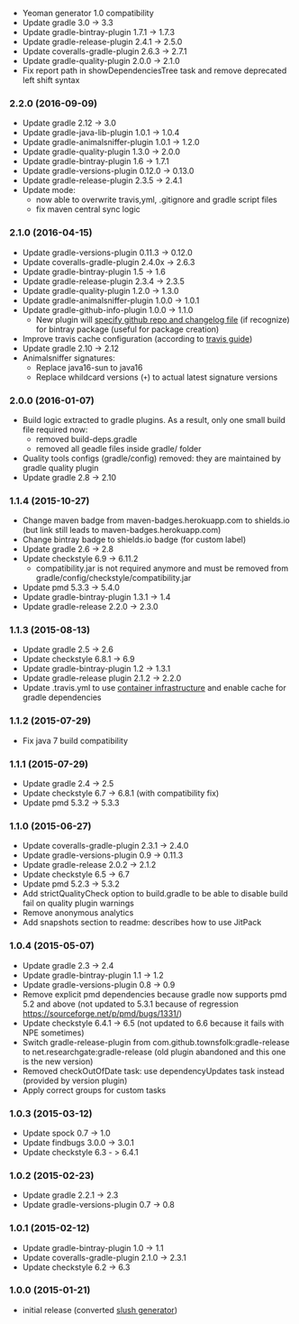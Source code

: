 * Yeoman generator 1.0 compatibility
* Update gradle 3.0 -> 3.3
* Update gradle-bintray-plugin 1.7.1 -> 1.7.3
* Update gradle-release-plugin 2.4.1 -> 2.5.0
* Update coveralls-gradle-plugin 2.6.3 -> 2.7.1
* Update gradle-quality-plugin 2.0.0 -> 2.1.0
* Fix report path in showDependenciesTree task and remove deprecated left shift syntax

### 2.2.0 (2016-09-09)
* Update gradle 2.12 -> 3.0
* Update gradle-java-lib-plugin 1.0.1 -> 1.0.4
* Update gradle-animalsniffer-plugin 1.0.1 -> 1.2.0
* Update gradle-quality-plugin 1.3.0 -> 2.0.0
* Update gradle-bintray-plugin 1.6 -> 1.7.1
* Update gradle-versions-plugin 0.12.0 -> 0.13.0
* Update gradle-release-plugin 2.3.5 -> 2.4.1  
* Update mode:
  - now able to overwrite travis,yml, .gitignore and gradle script files 
  - fix maven central sync logic

### 2.1.0 (2016-04-15)
* Update gradle-versions-plugin 0.11.3 -> 0.12.0
* Update coveralls-gradle-plugin 2.4.0x -> 2.6.3
* Update gradle-bintray-plugin 1.5 -> 1.6
* Update gradle-release-plugin 2.3.4 -> 2.3.5
* Update gradle-quality-plugin 1.2.0 -> 1.3.0
* Update gradle-animalsniffer-plugin 1.0.0 -> 1.0.1
* Update gradle-github-info-plugin 1.0.0 -> 1.1.0
    - New plugin will [specify github repo and changelog file](https://github.com/xvik/gradle-github-info-plugin#comjfrogbintray) 
    (if recognize) for bintray package (useful for package creation)
* Improve travis cache configuration (according to [travis guide](https://docs.travis-ci.com/user/languages/java/#Caching))
* Update gradle 2.10 -> 2.12 
* Animalsniffer signatures:
    - Replace java16-sun to java16
    - Replace whildcard versions (`+`) to actual latest signature versions

### 2.0.0 (2016-01-07)
* Build logic extracted to gradle plugins. As a result, only one small build file required now:
    - removed build-deps.gradle
    - removed all geadle files inside gradle/ folder
* Quality tools configs (gradle/config) removed: they are maintained by gradle quality plugin
* Update gradle 2.8 -> 2.10     

### 1.1.4 (2015-10-27)
* Change maven badge from maven-badges.herokuapp.com to shields.io (but link still leads to maven-badges.herokuapp.com) 
* Change bintray badge to shields.io badge (for custom label)
* Update gradle 2.6 -> 2.8
* Update checkstyle 6.9 -> 6.11.2
    - compatibility.jar is not required anymore and must be removed from gradle/config/checkstyle/compatibility.jar
* Update pmd 5.3.3 -> 5.4.0
* Update gradle-bintray-plugin 1.3.1 -> 1.4
* Update gradle-release 2.2.0 -> 2.3.0    

### 1.1.3 (2015-08-13)
* Update gradle 2.5 -> 2.6
* Update checkstyle 6.8.1 -> 6.9
* Update gradle-bintray-plugin 1.2 -> 1.3.1
* Update gradle-release plugin 2.1.2 -> 2.2.0
* Update .travis.yml to use [container infrastructure](http://docs.travis-ci.com/user/migrating-from-legacy) and enable cache for gradle dependencies

### 1.1.2 (2015-07-29)
* Fix java 7 build compatibility

### 1.1.1 (2015-07-29)
* Update gradle 2.4 -> 2.5
* Update checkstyle 6.7 -> 6.8.1 (with compatibility fix)
* Update pmd 5.3.2 -> 5.3.3

### 1.1.0 (2015-06-27)
* Update coveralls-gradle-plugin 2.3.1 -> 2.4.0
* Update gradle-versions-plugin 0.9 -> 0.11.3
* Update gradle-release 2.0.2 -> 2.1.2
* Update checkstyle 6.5 -> 6.7
* Update pmd 5.2.3 -> 5.3.2
* Add strictQualityCheck option to build.gradle to be able to disable build fail on quality plugin warnings
* Remove anonymous analytics
* Add snapshots section to readme: describes how to use JitPack 

### 1.0.4 (2015-05-07)
* Update gradle 2.3 -> 2.4
* Update gradle-bintray-plugin 1.1 -> 1.2
* Update gradle-versions-plugin 0.8 -> 0.9
* Remove explicit pmd dependencies because gradle now supports pmd 5.2 and above (not updated to 5.3.1 because of regression https://sourceforge.net/p/pmd/bugs/1331/)
* Update checkstyle 6.4.1 -> 6.5 (not updated to 6.6 because it fails with NPE sometimes)
* Switch gradle-release-plugin from com.github.townsfolk:gradle-release to net.researchgate:gradle-release (old plugin abandoned and this one is the new version)
* Removed checkOutOfDate task: use dependencyUpdates task instead (provided by version plugin)
* Apply correct groups for custom tasks

### 1.0.3 (2015-03-12)
* Update spock 0.7 -> 1.0
* Update findbugs 3.0.0 -> 3.0.1
* Update checkstyle 6.3 - > 6.4.1

### 1.0.2 (2015-02-23)
* Update gradle 2.2.1 -> 2.3
* Update gradle-versions-plugin 0.7 -> 0.8

### 1.0.1 (2015-02-12)
* Update gradle-bintray-plugin 1.0 -> 1.1
* Update coveralls-gradle-plugin 2.1.0 -> 2.3.1
* Update checkstyle 6.2 -> 6.3

### 1.0.0 (2015-01-21)
* initial release (converted [slush generator](https://github.com/xvik/slush-lib-java))
